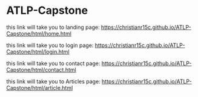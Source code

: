 # ATLP-Capstone

this link will take you to landing page: https://christianr15c.github.io/ATLP-Capstone/html/home.html

this link will take you to login page: https://christianr15c.github.io/ATLP-Capstone/html/login.html

this link will take you to contact page: https://christianr15c.github.io/ATLP-Capstone/html/contact.html

this link will take you to Articles page: https://christianr15c.github.io/ATLP-Capstone/html/article.html
